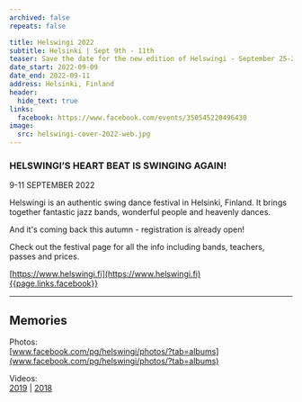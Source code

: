 ```yaml
---
archived: false
repeats: false

title: Helswingi 2022
subtitle: Helsinki | Sept 9th - 11th
teaser: Save the date for the new edition of Helswingi - September 25-27.
date_start: 2022-09-09
date_end: 2022-09-11
address: Helsinki, Finland
header:
  hide_text: true
links:
  facebook: https://www.facebook.com/events/350545220496430
image:
  src: helswingi-cover-2022-web.jpg
---
```


### HELSWINGI’S HEART BEAT IS SWINGING AGAIN!

9-11 SEPTEMBER 2022

Helswingi is an authentic swing dance festival in Helsinki, Finland. It brings together fantastic jazz bands, wonderful people and heavenly dances.

And it's coming back this autumn - registration is already open!

Check out the festival page for all the info including bands, teachers, passes and prices.

[https://www.helswingi.fi](https://www.helswingi.fi)  
[{{page.links.facebook}}]({{page.links.facebook}})

---

## Memories

Photos:  
[www.facebook.com/pg/helswingi/photos/?tab=albums](www.facebook.com/pg/helswingi/photos/?tab=albums)

Videos:  
[2019](https://www.youtube.com/playlist?list=PLXuPJeS8W-KoNSRpyE9D-wawjaavGGXZc) | [2018](https://www.youtube.com/playlist?list=PLXuPJeS8W-KqpbqSN9JVdjIyj2FCOUq9i)
